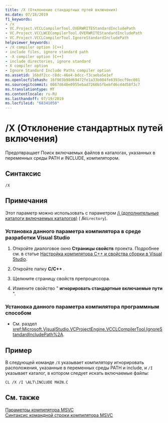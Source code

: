 ```yaml
---
title: /X (Отклонение стандартных путей включения)
ms.date: 07/18/2019
f1_keywords:
- /x
- VC.Project.VCCLCompilerTool.OVERWRITEStandardIncludePath
- VC.Project.VCCLWCECompilerTool.OVERWRITEStandardIncludePath
- VC.Project.VCCLCompilerTool.IgnoreStandardIncludePath
helpviewer_keywords:
- /X compiler option [C++]
- include files, ignore standard path
- -X compiler option [C++]
- include directories, ignore standard
- X compiler option
- Ignore Standard Include Paths compiler option
ms.assetid: 16bdf2cc-c8dc-46e4-bdcc-f3caeba5e1ef
ms.openlocfilehash: 16f903b98d69472fe1a33b084fe6393ecf9ec001
ms.sourcegitcommit: 0867d648e0955ebad7260b5fbebfd6cd4d58f3c7
ms.translationtype: MT
ms.contentlocale: ru-RU
ms.lasthandoff: 07/19/2019
ms.locfileid: "68341050"
---
```

# <a name="x-ignore-standard-include-paths"></a>/X (Отклонение стандартных путей включения)

Предотвращает Поиск включаемых файлов в каталогах, указанных в переменных среды PATH и INCLUDE, компилятором.

## <a name="syntax"></a>Синтаксис

```
/X
```

## <a name="remarks"></a>Примечания

Этот параметр можно использовать с параметром [/i (дополнительные каталоги включаемых каталогов)](i-additional-include-directories.md) ( **/i**`directory`).

### <a name="to-set-this-compiler-option-in-the-visual-studio-development-environment"></a>Установка данного параметра компилятора в среде разработки Visual Studio

1. Откройте диалоговое окно **Страницы свойств** проекта. Подробнее см. в статье [Настройка компилятора C++ и свойства сборки в Visual Studio](../working-with-project-properties.md).

1. Откройте папку **C/C++** .

1. Щелкните страницу  свойств препроцессора.

1. Измените свойство " **игнорировать стандартные включаемые пути** ".

### <a name="to-set-this-compiler-option-programmatically"></a>Установка данного параметра компилятора программным способом

- См. раздел <xref:Microsoft.VisualStudio.VCProjectEngine.VCCLCompilerTool.IgnoreStandardIncludePath%2A>.

## <a name="example"></a>Пример

В следующей команде `/X` указывает компилятору игнорировать расположения, указанные в переменных среды PATH и include, и `/I` указывает каталог, в котором следует искать включаемые файлы:

```
CL /X /I \ALT\INCLUDE MAIN.C
```

## <a name="see-also"></a>См. также

[Параметры компилятора MSVC](compiler-options.md)<br/>
[Синтаксис командной строки компилятора MSVC](compiler-command-line-syntax.md)
